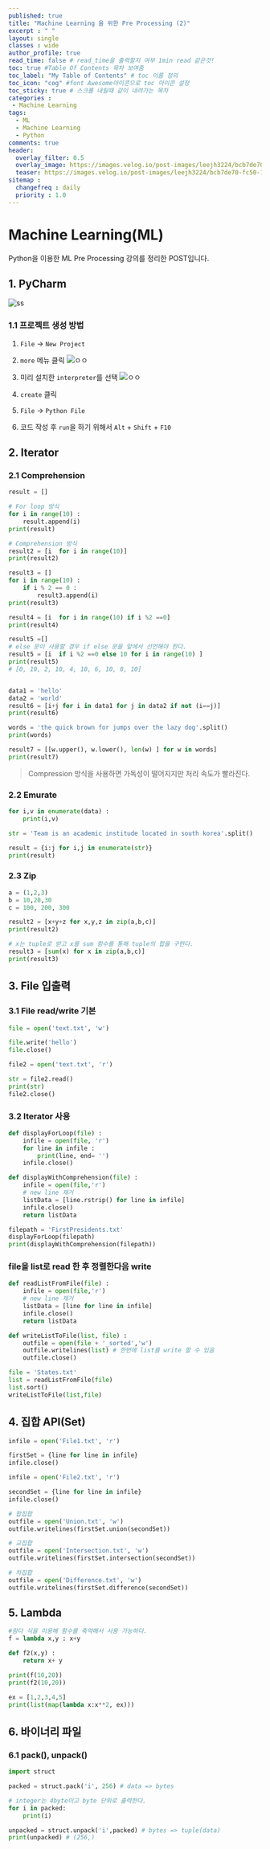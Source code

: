 ```yaml
---
published: true
title: "Machine Learning 을 위한 Pre Processing (2)"
excerpt : " "
layout: single
classes : wide
author_profile: true
read_time: false # read_time을 출력할지 여부 1min read 같은것!
toc: true #Table Of Contents 목차 보여줌
toc_label: "My Table of Contents" # toc 이름 정의
toc_icon: "cog" #font Awesome아이콘으로 toc 아이콘 설정
toc_sticky: true # 스크롤 내릴때 같이 내려가는 목차
categories :
 - Machine Learning
tags: 
  - ML
  - Machine Learning
  - Python
comments: true
header:
  overlay_filter: 0.5
  overlay_image: https://images.velog.io/post-images/leejh3224/bcb7de70-fc50-11e8-a0af-6d805f1eb60b/-2018-12-10-4.53.32.png
  teaser: https://images.velog.io/post-images/leejh3224/bcb7de70-fc50-11e8-a0af-6d805f1eb60b/-2018-12-10-4.53.32.png
sitemap :
  changefreq : daily
  priority : 1.0
---
```


# Machine Learning(ML)

Python을 이용한 ML Pre Processing 강의를 정리한 POST입니다.

## 1. PyCharm

![ss](assets/images/2019-10-29-08-29-13.png)

### 1.1 프로젝트 생성 방법

1. `File` -> `New Project`
2. `more` 메뉴 클릭
![ㅇㅇ](assets/images/2019-10-29-08-30-45.png)

3. 미리 설치한 `interpreter`를 선택
![ㅇㅇ](assets/images/2019-10-29-08-33-32.png)

4. `create` 클릭

5. `File` -> `Python File`

6. 코드 작성 후 `run`을 하기 위해서 `Alt` + `Shift` + `F10`

## 2. Iterator

### 2.1 Comprehension

~~~python
result = []

# For loop 방식
for i in range(10) :
    result.append(i)
print(result)

# Comprehension 방식
result2 = [i  for i in range(10)]
print(result2)

result3 = []
for i in range(10) :
    if i % 2 == 0 :
        result3.append(i)
print(result3)

result4 = [i  for i in range(10) if i %2 ==0]
print(result4)

result5 =[]
# else 문이 사용할 경우 if else 문을 앞에서 선언해야 한다.
result5 = [i  if i %2 ==0 else 10 for i in range(10) ]
print(result5)
# [0, 10, 2, 10, 4, 10, 6, 10, 8, 10]


data1 = 'hello'
data2 = 'world'
result6 = [i+j for i in data1 for j in data2 if not (i==j)]
print(result6)

words = 'the quick brown for jumps over the lazy dog'.split()
print(words)

result7 = [[w.upper(), w.lower(), len(w) ] for w in words]
print(result7)
~~~

> Compression 방식을 사용하면 가독성이 떨어지지만 처리 속도가 빨라진다.

### 2.2 Emurate

~~~python
for i,v in enumerate(data) :
    print(i,v)

str = 'Team is an academic institude located in south korea'.split()

result = {i:j for i,j in enumerate(str)}
print(result)
~~~

### 2.3 Zip

~~~python
a = (1,2,3)
b = 10,20,30
c = 100, 200, 300

result2 = [x+y+z for x,y,z in zip(a,b,c)]
print(result2)

# x는 tuple로 받고 x를 sum 함수를 통해 tuple의 합을 구한다.
result3 = [sum(x) for x in zip(a,b,c)]
print(result3)
~~~

## 3. File 입출력

### 3.1 File read/write 기본

~~~python
file = open('text.txt', 'w')

file.write('hello')
file.close()

file2 = open('text.txt', 'r')

str = file2.read()
print(str)
file2.close()
~~~

### 3.2 Iterator 사용

~~~python
def displayForLoop(file) :
    infile = open(file, 'r')
    for line in infile :
        print(line, end= '')
    infile.close()

def displayWithComprehension(file) :
    infile = open(file,'r')
    # new line 제거
    listData = [line.rstrip() for line in infile]
    infile.close()
    return listData

filepath = 'FirstPresidents.txt'
displayForLoop(filepath)
print(displayWithComprehension(filepath))
~~~

### file을 list로 read 한 후 정렬한다음 write

~~~python
def readListFromFile(file) :
    infile = open(file,'r')
    # new line 제거
    listData = [line for line in infile]
    infile.close()
    return listData

def writeListToFile(list, file) :
    outfile = open(file + '_sorted','w')
    outfile.writelines(list) # 한번에 list를 write 할 수 있음
    outfile.close()

file = 'States.txt'
list = readListFromFile(file)
list.sort()
writeListToFile(list,file)
~~~

## 4. 집합 API(Set)

~~~python
infile = open('File1.txt', 'r')

firstSet = {line for line in infile}
infile.close()

infile = open('File2.txt', 'r')

secondSet = {line for line in infile}
infile.close()

# 합집합
outfile = open('Union.txt', 'w')
outfile.writelines(firstSet.union(secondSet))

# 교집합
outfile = open('Intersection.txt', 'w')
outfile.writelines(firstSet.intersection(secondSet))

# 차집합
outfile = open('Difference.txt', 'w')
outfile.writelines(firstSet.difference(secondSet))
~~~

## 5. Lambda

~~~python
#람다 식을 이용해 함수를 축약해서 사용 가능하다.
f = lambda x,y : x+y

def f2(x,y) :
    return x+ y

print(f(10,20))
print(f2(10,20))

ex = [1,2,3,4,5]
print(list(map(lambda x:x**2, ex)))
~~~

## 6. 바이너리 파일

### 6.1 pack(), unpack()

~~~python
import struct

packed = struct.pack('i', 256) # data => bytes

# integer는 4byte이고 byte 단위로 출력한다.
for i in packed:
    print(i)

unpacked = struct.unpack('i',packed) # bytes => tuple(data)
print(unpacked) # (256,)
~~~